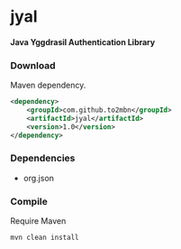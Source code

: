 # jyal
#### Java Yggdrasil Authentication Library

### Download
Maven dependency.<br/>
```xml
<dependency>
	<groupId>com.github.to2mbn</groupId>
	<artifactId>jyal</artifactId>
	<version>1.0</version>
</dependency>
```

### Dependencies
* org.json

### Compile
Require Maven

	mvn clean install


